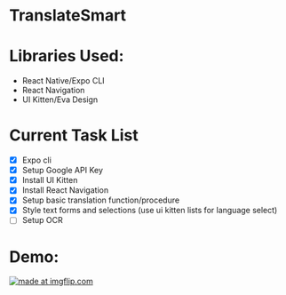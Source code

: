 # TranslateSmart
# Libraries Used:   
- React Native/Expo CLI
- React Navigation
- UI Kitten/Eva Design
# Current Task List
- [x] Expo cli
- [x] Setup Google API Key
- [x] Install UI Kitten
- [x] Install React Navigation
- [x] Setup basic translation function/procedure
- [x] Style text forms and selections (use ui kitten lists for language select)
- [ ] Setup OCR

# Demo:  
<a href="https://imgflip.com/gif/572t3t"><img src="https://i.imgflip.com/572t3t.gif" title="made at imgflip.com"/></a>
